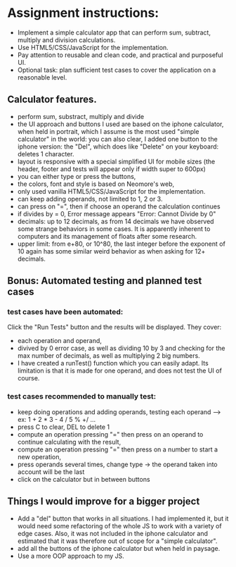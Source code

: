 # Assignment instructions:

- Implement a simple calculator app that can perform sum, subtract, multiply and division calculations.
- Use HTML5/CSS/JavaScript for the implementation.
- Pay attention to reusable and clean code, and practical and purposeful UI.
- Optional task: plan sufficient test cases to cover the application on a reasonable level.

## Calculator features.

- perform sum, substract, multiply and divide
- the UI approach and buttons I used are based on the iphone calculator, when held in portrait, which I assume is the most used "simple calculator" in the world: you can also clear,
  I added one button to the iphone version: the "Del", which does like "Delete" on your keyboard: deletes 1 character.
- layout is responsive with a special simplified UI for mobile sizes (the header, footer and tests will appear only if width super to 600px)
- you can either type or press the buttons,
- the colors, font and style is based on Neomore's web,
- only used vanilla HTML5/CSS/JavaScript for the implementation.
- can keep adding operands, not limited to 1, 2 or 3.
- can press on "=", then if choose an operand the calculation continues
- if divides by = 0, Error message appears "Error: Cannot Divide by 0"
- decimals: up to 12 decimals, as from 14 decimals we have observed some strange behaviors in some cases. It is apparently inherent to computers and its management of floats after some research.
- upper limit: from e+80, or 10^80, the last integer before the exponent of 10 again has some similar weird behavior as when asking for 12+ decimals.

## Bonus: Automated testing and planned test cases

### test cases have been automated:

Click the "Run Tests" button and the results will be displayed. They cover:

- each operation and operand,
- divived by 0 error case, as well as dividing 10 by 3 and checking for the max number of decimals, as well as multiplying 2 big numbers.
- I have created a runTest() function which you can easily adapt. Its limitation is that it is made for one operand, and does not test the UI of course.

### test cases recommended to manually test:

- keep doing operations and adding operands, testing each operand --> ex: 1 + 2 \* 3 - 4 / 5 % +/ ...
- press C to clear, DEL to delete 1
- compute an operation pressing "=" then press on an operand to continue calculating with the result,
- compute an operation pressing "=" then press on a number to start a new operation,
- press operands several times, change type -> the operand taken into account will be the last
- click on the calculator but in between buttons

## Things I would improve for a bigger project

- Add a "del" button that works in all situations. I had implemented it, but it would need some refactoring of the whole JS to work with a variety of edge cases. Also, it was not included in the iphone calculator and estimated that it was therefore out of scope for a "simple calculator".
- add all the buttons of the iphone calculator but when held in paysage.
- Use a more OOP approach to my JS.
